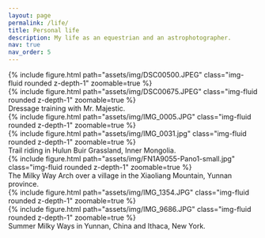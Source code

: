 ```yaml
---
layout: page
permalink: /life/
title: Personal life
description: My life as an equestrian and an astrophotographer. 
nav: true
nav_order: 5
---
```

<div class="row mt-3">
    <div class="col-sm mt-3 mt-md-0">
        {% include figure.html path="assets/img/DSC00500.JPEG" class="img-fluid rounded z-depth-1" zoomable=true %}
    </div>
    <div class="col-sm mt-3 mt-md-0">
        {% include figure.html path="assets/img/DSC00675.JPEG" class="img-fluid rounded z-depth-1" zoomable=true %}
    </div>
</div>
<div class="caption">
    Dressage training with Mr. Majestic.
</div>

<div class="row mt-3">
    <div class="col-sm mt-3 mt-md-0">
        {% include figure.html path="assets/img/IMG_0005.JPG" class="img-fluid rounded z-depth-1" zoomable=true %}
    </div>
    <div class="col-sm mt-3 mt-md-0">
        {% include figure.html path="assets/img/IMG_0031.jpg" class="img-fluid rounded z-depth-1" zoomable=true %}
    </div>
</div>
<div class="caption">
    Trail riding in Hulun Buir Grassland, Inner Mongolia.
</div> 


<div class="row mt-3">
    <div class="col-sm mt-3 mt-md-0">
        {% include figure.html path="assets/img/FN1A9055-Pano1-small.jpg" class="img-fluid rounded z-depth-1" zoomable=true %}
    </div>
</div>
<div class="caption">
    The Milky Way Arch over a village in the Xiaoliang Mountain, Yunnan province.
</div>

<div class="row mt-3">
    <div class="col-sm mt-3 mt-md-0">
        {% include figure.html path="assets/img/IMG_1354.JPG" class="img-fluid rounded z-depth-1" zoomable=true %}
    </div>
    <div class="col-sm mt-3 mt-md-0">
        {% include figure.html path="assets/img/IMG_9686.JPG" class="img-fluid rounded z-depth-1" zoomable=true %}
    </div>
</div>
<div class="caption">
    Summer Milky Ways in Yunnan, China and Ithaca, New York.
</div>

